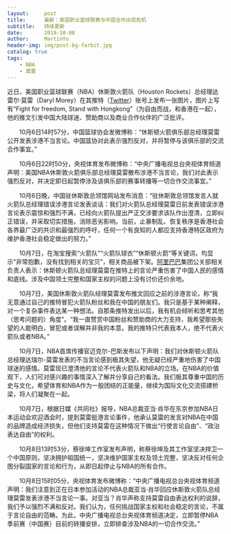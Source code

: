 ```yaml
---
layout:     post
title:      最新：美国职业篮球联赛与中国合作出现危机
subtitle:   持续更新
date:       2019-10-08
author:     MartinYu
header-img: img/post-bg-farbit.jpg
catalog: true
tags:
    - NBA
    - 莫雷
---
```


近日，美国职业篮球联赛（NBA）休斯敦火箭队（Houston Rockets）总经理达雷尔·莫雷（Daryl Morey）在其推特（[Twitter](https://www.williamlong.info/tag/Twitter.html)）账号上发布一张图片，图片上写有“Fight for freedom, Stand with Hongkong”（为自由而战，和香港在一起），他的推文引发中国大陆球迷、赞助商以及商业合作伙伴的广泛批评。

　　10月6日14时57分，中国篮球协会发微博称：“休斯顿火箭俱乐部总经理莫雷公开发表涉港不当言论。中国篮协对此表示强烈反对，并将暂停与该俱乐部的交流合作事宜。”

　　10月6日22时50分，央视体育发布微博称：“中央广播电视总台央视体育频道声明：美国NBA休斯敦火箭俱乐部总经理莫雷散布涉港不当言论，我们对此表示强烈反对，并决定即日起暂停涉及该俱乐部的赛事转播等一切合作交流事宜。”

　　10月6日晚，中国驻休斯敦总领馆网站发布消息：“驻休斯敦总领馆发言人就火箭队总经理错误涉港言论发表谈话：我们对火箭队总经理莫雷日前发表错误涉港言论表示震惊和强烈不满，已经向火箭队提出严正交涉要求该队作出澄清，立即纠正错误，并采取切实措施，消除恶劣影响。当前，止暴制乱、恢复秩序是香港社会各界最广泛的共识和最强烈的呼吁，任何一个有良知的人都应支持香港特区政府为维护香港社会稳定做出的努力。”

　　10月7日，在淘宝搜索“火箭队”“火箭队球衣”“休斯顿火箭”等关键词，均显示“非常抱歉，没有找到相关的宝贝”，相关商品被下架。[阿里巴巴](https://www.williamlong.info/tag/Alibaba.html)集团公关部相关负责人表示：休斯顿火箭队总经理莫雷在推特上的言论严重伤害了中国人民的感情和底线。涉及中国领土完整和国家主权的问题上没有讨价还价余地。

　　10月7日，美国休斯敦火箭队经理莫雷发布推文回应之前的涉港言论，称“我无意通过自己的推特冒犯火箭队粉丝和我在中国的朋友们。我只是基于某种阐释，对一个复杂事件表达某一种想法。自那条推特发出以后，我有机会倾听和思考其他（思考问题的）角度”。“我一直赞赏中国粉丝和赞助商的大力支持，我希望那些失望的人能明白，冒犯或者误解并非我的本意。我的推特只代表我本人，绝不代表火箭队或者NBA。”

　　10月7日，NBA首席传播官迈克尔-巴斯发布以下声明：我们对休斯顿火箭队总经理达瑞尔-莫雷发表的不当言论感到极其失望，他无疑已经严重地伤害了中国球迷的感情。莫雷现已澄清他的言论不代表火箭队和NBA的立场。在NBA的价值观下，人们可对感兴趣的事情深入了解并分享自己的看法。我们极其尊重中国的历史与文化，希望体育和NBA作为一股团结的正能量，继续为国际文化交流搭建桥梁，将人们凝聚在一起。

　　10月7日，根据日媒《共同社》报导，NBA总裁亚当·肖华在东京参加NBA日本运动会欢迎酒会时，提到莫雷挺港言论事件，他承认莫雷的发言对NBA在中国的品牌造成经济损失，但他们支持莫雷在这种情况下做出“行使言论自由”、“政治表达自由”的权利。

　　10月8日13时53分，蔡徐坤工作室发布声明，称蔡徐坤及其工作室坚决捍卫一个中国原则，坚决拥护祖国统一，坚决维护国家主权及领土完整，坚决反对任何企图分裂国家的言论和行为，从即日起停止与NBA的所有合作。

　　10月8日15时05分，央视体育发布微博称：“中央广播电视总台央视体育频道声明：我们注意到正在日本参加活动的NBA总裁亚当·肖华回应休斯敦火箭队总经理莫雷发表涉港不当言论一事。对亚当？肖华声称支持莫雷自由表达权利的说辞，我们予以强烈不满和反对。我们认为，任何挑战国家主权和社会稳定的言论，不属于言论自由的范畴。为此，中央广播电视总台央视体育频道决定，立即暂停NBA季前赛（中国赛）目前的转播安排，立即排查涉及NBA的一切合作交流。”